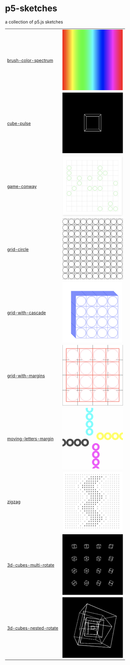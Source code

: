 # p5-sketches

a collection of p5.js sketches

<table>
  <tr>
    <td>
      <a href="/brush-color-spectrum.js">brush-color-spectrum</a>
    </td>
    <td>
      <img src="./images/brush-color-spectrum.png" width=200px height=200px/>
    </td>
  </tr>
  <tr>
    <td>
      <a href="/cube-pulse.js">cube-pulse</a>
    </td>
    <td>
      <img src="./images/cube-pulse.png" width=200px height=200px/>
    </td>
  </tr>
  <tr>
    <td>
      <a href="/game-conway.js">game-conway</a>
    </td>
    <td>
      <img src="./images/game-conway.png" width=200px height=200px/>
    </td>
  </tr>
  <tr>
    <td>
      <a href="/grid-circle.js">grid-circle</a>
    </td>
    <td>
      <img src="./images/grid-circle.png" width=200px height=200px/>
    </td>
  </tr>
  <tr>
    <td>
      <a href="/grid-with-cascade.js">grid-with-cascade</a>
    </td>
    <td>
      <img src="./images/grid-with-cascade.png" width=200px height=200px/>
    </td>
  </tr>
  <tr>
    <td>
      <a href="/grid-with-margins.js">grid-with-margins</a>
    </td>
    <td>
      <img src="./images/grid-with-margins.png" width=200px height=200px/>
    </td>
  </tr>
  <tr>
    <td>
      <a href="/moving-letters-margin.js">moving-letters-margin</a>
    </td>
    <td>
      <img src="./images/moving-letters-margin.png" width=200px height=200px/>
    </td>
  </tr>
  <tr>
    <td>
      <a href="/zigzag.js">zigzag</a>
    </td>
    <td>
      <img src="./images/zigzag.png" width=200px height=200px/>
    </td>
  </tr>
  <tr>
    <td>
      <a href="/3d-cubes-multi-rotate.js">3d-cubes-multi-rotate</a>
    </td>
    <td>
      <img src="./images/3d-cubes-multi-rotate.png" width=200px height=200px/>
    </td>
  </tr>
  <tr>
    <td>
      <a href="/3d-cubes-nested-rotate.js">3d-cubes-nested-rotate</a>
    </td>
    <td>
      <img src="./images/3d-cubes-nested-rotate.png" width=200px height=200px/>
    </td>
  </tr>
</table>
